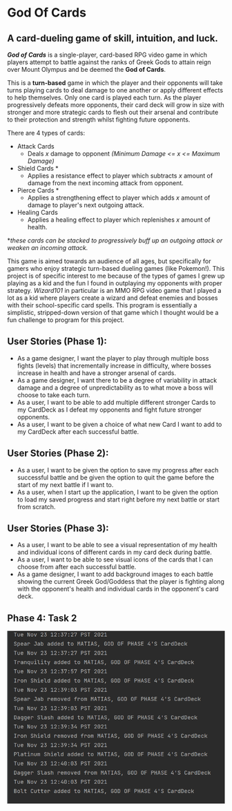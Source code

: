 
# God Of Cards

## A card-dueling game of skill, intuition, and luck.

***God of Cards*** is a single-player, card-based RPG video game in which players attempt to battle against the ranks of
Greek Gods
to attain reign over Mount Olympus and be deemed the **God of Cards**.  

This is a **turn-based** game in which the player and their opponents will take turns playing cards to deal damage to
one another or apply different effects to help themselves. Only one card is played each turn. As the player progressively
defeats more opponents, their card deck will grow in size with stronger and more strategic cards to flesh out their 
arsenal and contribute to their protection and strength whilst fighting future opponents.  

There are 4 types of cards:

- Attack Cards
  - Deals *x* damage to opponent *(Minimum Damage <= x <= Maximum Damage)*
- Shield Cards *
  - Applies a resistance effect to player which subtracts *x* amount of damage from the next incoming attack from 
  opponent.
- Pierce Cards *
  - Applies a strengthening effect to player which adds *x* amount of damage to player's next outgoing attack.
- Healing Cards
  - Applies a healing effect to player which replenishes *x* amount of health.

**these cards can be stacked to progressively buff up an outgoing attack or weaken an incoming attack.*  

This game is aimed towards an audience of all ages, but specifically for gamers who enjoy strategic turn-based dueling 
games (like Pokemon!). This project is of specific interest to me because of the types of games I grew up playing as a 
kid and the fun I found in outplaying my opponents with proper strategy. *Wizard101* in particular is an MMO RPG video 
game that I played a lot as a kid where players create a wizard and defeat enemies and bosses with their school-specific
card spells. This program is essentially a simplistic, stripped-down version of that game which I thought would be a fun
challenge to program for this project.

## User Stories (Phase 1):

- As a game designer, I want the player to play through multiple boss fights (levels) that incrementally increase in
difficulty, where bosses increase in health and have a stronger arsenal of cards.
- As a game designer, I want there to be a degree of variability in attack damage and a degree of unpredictability as to
what move a boss will choose to take each turn.
- As a user, I want to be able to add multiple different stronger Cards to my CardDeck as I defeat my opponents
and fight future stronger opponents.
- As a user, I want to be given a choice of what new Card I want to add to my CardDeck after each successful battle. 

## User Stories (Phase 2):

- As a user, I want to be given the option to save my progress after each successful battle and be given the option 
to quit the game before the start of my next battle if I want to.
- As a user, when I start up the application, I want to be given the option to load my saved progress and start right
before my next battle or start from scratch.

## User Stories (Phase 3):

- As a user, I want to be able to see a visual representation of my health and individual icons
  of different cards in my card deck during battle.
- As a user, I want to be able to see visual icons of the cards that I can choose from after each successful battle.
- As a game designer, I want to add background images to each battle showing the current Greek God/Goddess that the 
player is fighting along with the opponent's health and individual cards in the opponent's card deck.

## Phase 4: Task 2

![Sample EventLog](./data/OtherImages/EventLog.png)
